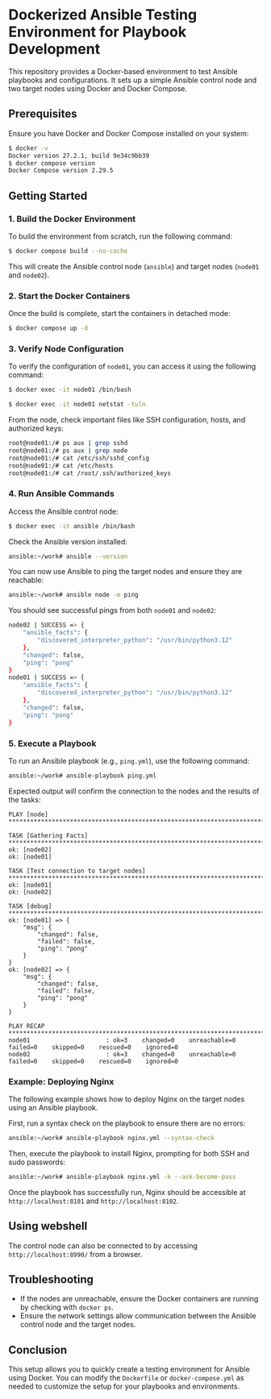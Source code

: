 # Dockerized Ansible Testing Environment for Playbook Development

This repository provides a Docker-based environment to test Ansible playbooks and configurations. It sets up a simple Ansible control node and two target nodes using Docker and Docker Compose.

## Prerequisites

Ensure you have Docker and Docker Compose installed on your system:

```bash
$ docker -v
Docker version 27.2.1, build 9e34c9bb39
$ docker compose version
Docker Compose version 2.29.5
```

## Getting Started

### 1. Build the Docker Environment

To build the environment from scratch, run the following command:

```bash
$ docker compose build --no-cache
```

This will create the Ansible control node (`ansible`) and target nodes (`node01` and `node02`).

### 2. Start the Docker Containers

Once the build is complete, start the containers in detached mode:

```bash
$ docker compose up -d
```

### 3. Verify Node Configuration

To verify the configuration of `node01`, you can access it using the following command:

```bash
$ docker exec -it node01 /bin/bash
```

```bash
$ docker exec -it node01 netstat -tuln
```

From the node, check important files like SSH configuration, hosts, and authorized keys:

```bash
root@node01:/# ps aux | grep sshd
root@node01:/# ps aux | grep node
root@node01:/# cat /etc/ssh/sshd_config
root@node01:/# cat /etc/hosts
root@node01:/# cat /root/.ssh/authorized_keys
```

### 4. Run Ansible Commands

Access the Ansible control node:

```bash
$ docker exec -it ansible /bin/bash
```

Check the Ansible version installed:

```bash
ansible:~/work# ansible --version
```

You can now use Ansible to ping the target nodes and ensure they are reachable:

```bash
ansible:~/work# ansible node -m ping
```

You should see successful pings from both `node01` and `node02`:

```bash
node02 | SUCCESS => {
    "ansible_facts": {
        "discovered_interpreter_python": "/usr/bin/python3.12"
    },
    "changed": false,
    "ping": "pong"
}
node01 | SUCCESS => {
    "ansible_facts": {
        "discovered_interpreter_python": "/usr/bin/python3.12"
    },
    "changed": false,
    "ping": "pong"
}
```

### 5. Execute a Playbook

To run an Ansible playbook (e.g., `ping.yml`), use the following command:

```bash
ansible:~/work# ansible-playbook ping.yml
```

Expected output will confirm the connection to the nodes and the results of the tasks:

```plaintext
PLAY [node] *********************************************************************************************************

TASK [Gathering Facts] **********************************************************************************************
ok: [node02]
ok: [node01]

TASK [Test connection to target nodes] ******************************************************************************
ok: [node01]
ok: [node02]

TASK [debug] ********************************************************************************************************
ok: [node01] => {
    "msg": {
        "changed": false,
        "failed": false,
        "ping": "pong"
    }
}
ok: [node02] => {
    "msg": {
        "changed": false,
        "failed": false,
        "ping": "pong"
    }
}

PLAY RECAP **********************************************************************************************************
node01                     : ok=3    changed=0    unreachable=0    failed=0    skipped=0    rescued=0    ignored=0   
node02                     : ok=3    changed=0    unreachable=0    failed=0    skipped=0    rescued=0    ignored=0    
```

### Example: Deploying Nginx

The following example shows how to deploy Nginx on the target nodes using an Ansible playbook. 

First, run a syntax check on the playbook to ensure there are no errors:

```bash
ansible:~/work# ansible-playbook nginx.yml --syntax-check
```

Then, execute the playbook to install Nginx, prompting for both SSH and sudo passwords:

```bash
ansible:~/work# ansible-playbook nginx.yml -k --ask-become-pass
```

Once the playbook has successfully run, Nginx should be accessible at `http://localhost:8101` and `http://localhost:8102`.

## Using webshell

The control node can also be connected to by accessing `http://localhost:8990/` from a browser.

## Troubleshooting

- If the nodes are unreachable, ensure the Docker containers are running by checking with `docker ps`.
- Ensure the network settings allow communication between the Ansible control node and the target nodes.

## Conclusion

This setup allows you to quickly create a testing environment for Ansible using Docker. You can modify the `Dockerfile` or `docker-compose.yml` as needed to customize the setup for your playbooks and environments.
